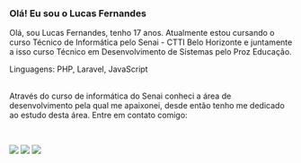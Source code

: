 ### <div>Olá! Eu sou o Lucas Fernandes</div>


<div width="100%">

Olá, sou Lucas Fernandes, tenho 17 anos. Atualmente estou cursando o curso Técnico de Informática pelo Senai - CTTI Belo Horizonte e juntamente a isso curso Técnico em Desenvolvimento de Sistemas pelo Proz Educação.

</div>

<div>Linguagens: PHP, Laravel, JavaScript</div>

<br>


Através do curso de informática do Senai conheci a área de desenvolvimento pela qual me apaixonei, desde então tenho me dedicado ao estudo desta área. 
Entre em contato comigo: 
  

<br>

<div> 
  
  <a href = "mailto:lucashenriquedeveloper@gmail.com"><img src="https://img.shields.io/badge/-Gmail-%23333?style=for-the-badge&logo=gmail&logoColor=white" target="_blank"></a>
    <a href="https://www.instagram.com/lucass_hfx/" target="_blank"><img src="https://img.shields.io/badge/-Instagram-%23E4405F?style=for-the-badge&logo=instagram&logoColor=white" target="_blank"></a>
  <a href="https://www.linkedin.com/in/lucasfernandes-developer/" target="_blank"><img src="https://img.shields.io/badge/-LinkedIn-%230077B5?style=for-the-badge&logo=linkedin&logoColor=white" target="_blank"></a> 
  
</div>
